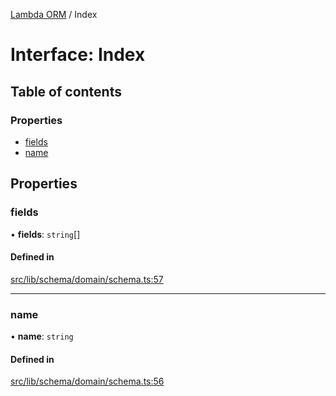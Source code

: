 [Lambda ORM](../README.md) / Index

# Interface: Index

## Table of contents

### Properties

- [fields](Index.md#fields)
- [name](Index.md#name)

## Properties

### fields

• **fields**: `string`[]

#### Defined in

[src/lib/schema/domain/schema.ts:57](https://github.com/lambda-orm/lambdaorm-base/blob/9d93c9d/src/lib/schema/domain/schema.ts#L57)

___

### name

• **name**: `string`

#### Defined in

[src/lib/schema/domain/schema.ts:56](https://github.com/lambda-orm/lambdaorm-base/blob/9d93c9d/src/lib/schema/domain/schema.ts#L56)
